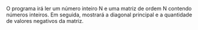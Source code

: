 O programa irá ler um número inteiro N e uma matriz de
ordem N contendo números inteiros. Em seguida, mostrará a diagonal
principal e a quantidade de valores negativos da matriz.
